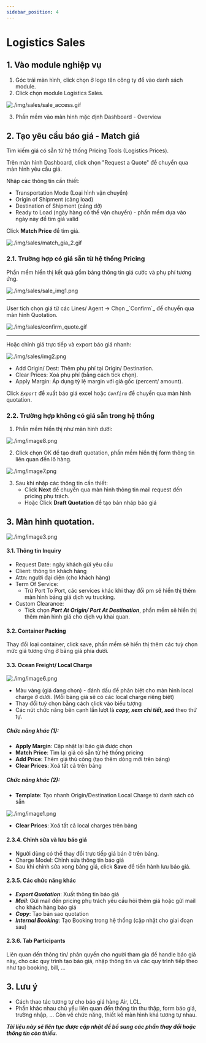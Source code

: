 ```yaml
---
sidebar_position: 4
---
```


# Logistics Sales

## 1. Vào module nghiệp vụ

1. Góc trái màn hình, click chọn ở logo tên công ty để vào danh sách module.
2. Click chọn module Logistics Sales.

![./img/sales/sale_access.gif](./img/sales/sale_access.gif)

<!-- ![./img/image10.png](./img/image10.png) -->

3. Phần mềm vào màn hình mặc định Dashboard - Overview

## 2. Tạo yêu cầu báo giá - Match giá
Tìm kiếm giá có sẵn từ hệ thống Pricing Tools (Logistics Prices).

Trên màn hình Dashboard, click chọn "Request a Quote" để chuyển qua màn hình yêu cầu giá.

Nhập các thông tin cần thiết:
   - Transportation Mode (Loại hình vận chuyển)
   - Origin of Shipment (cảng load)
   - Destination of Shipment (cảng dỡ)
   - Ready to Load (ngày hàng có thể vận chuyển) - phần mềm dựa vào ngày này để tìm giá valid

Click **Match Price** để tìm giá.

![./img/sales/match_gia_2.gif](./img/sales/match_gia_2.gif)

### 2.1. Trường hợp có giá sẵn từ hệ thống Pricing
Phần mềm hiển thị kết quả gồm bảng thông tin giá cước và phụ phí tương ứng.

![./img/sales/sale_img1.png](./img/sales/sale_img1.png)

 <hr />
User tích chọn giá từ các Lines/ Agent -> Chọn _`Confirm`_ để chuyển qua màn hình Quotation.

![./img/sales/confirm_quote.gif](./img/sales/confirm_quote.gif)

 <hr />
Hoặc chỉnh giá trực tiếp và export báo giá nhanh:

![./img/sales/img2.png](./img/sales/img2.png)
- Add Origin/ Dest: Thêm phụ phí tại Origin/ Destination.
- Clear Prices: Xoá phụ phí (bằng cách tick chọn).
- Apply Margin: Áp dụng tỷ lệ margin với giá gốc (percent/ amount).

Click _`Export`_ để xuất báo giá excel hoặc _`Confirm`_ để chuyển qua màn hình quotation.

### 2.2. Trường hợp không có giá sẵn trong hệ thống

1. Phần mềm hiển thị như màn hình dưới:

![./img/image8.png](./img/image8.png)

2. Click chọn OK để tạo draft quotation, phần mềm hiển thị form thông tin liên quan đến lô hàng.

![./img/image7.png](./img/image7.png)

3. Sau khi nhập các thông tin cần thiết:
   - Click **Next** để chuyển qua màn hình thông tin mail request đến pricing phụ trách.
   - Hoặc Click **Draft Quotation** để tạo bản nháp báo giá

## 3. Màn hình quotation.

![./img/image3.png](./img/image3.png)

#### 3.1. Thông tin Inquiry

- Request Date: ngày khách gửi yêu cầu
- Client: thông tin khách hàng
- Attn: người đại diện (cho khách hàng)
- Term Of Service:
  - Trừ Port To Port, các services khác khi thay đổi pm sẽ hiển thị thêm màn hình bảng giá dịch vụ trucking.
- Custom Clearance:
  - Tick chọn ***Port At Origin/ Port At Destination***, phần mềm sẽ hiển thị thêm màn hình giá cho dịch vụ khai quan.

#### 3.2. Container Packing

Thay đổi loại container, click save, phần mềm sẽ hiển thị thêm các tuỳ chọn mức giá tương ứng ở bảng giá phía dưới.

#### 3.3. Ocean Freight/ Local Charge

![./img/image6.png](./img/image6.png)

- Màu vàng (giá đang chọn) - đánh dấu để phân biệt cho màn hình local charge ở dưới. (Mỗi bảng giá sẽ có các local charge riêng biệt)
- Thay đổi tuỳ chọn bằng cách click vào biểu tượng
- Các nút chức năng bên cạnh lần lượt là ***copy, xem chi tiết, xoá*** theo thứ tự.

##### Chức năng khác (1):

- **Apply Margin**: Cập nhật lại báo giá được chọn
- **Match Price**: Tìm lại giá có sẵn từ hệ thống pricing
- **Add Price**: Thêm giá thủ công (tạo thêm dòng mới trên bảng)
- **Clear Prices**: Xoá tất cả trên bảng

##### Chức năng khác (2):

- **Template**: Tạo nhanh Origin/Destination Local Charge từ danh sách có sẵn

![./img/image1.png](./img/image1.png)

- **Clear Prices**: Xoá tất cả local charges trên bảng

#### 2.3.4. Chỉnh sửa và lưu báo giá

- Người dùng có thể thay đổi trực tiếp giá bán ở trên bảng.
- Charge Model: Chỉnh sửa thông tin báo giá
- Sau khi chỉnh sửa xong bảng giá, click **Save** để tiến hành lưu báo giá.

#### 2.3.5. Các chức năng khác

- ***Export Quotation***: Xuất thông tin báo giá
- ***Mail***: Gửi mail đến pricing phụ trách yêu cầu hỏi thêm giá hoặc gửi mail cho khách hàng báo giá
- ***Copy***: Tạo bản sao quotation
- ***Internal Booking***: Tạo Booking trong hệ thống (cập nhật cho giai đoạn sau)

#### 2.3.6. Tab Participants

Liên quan đến thông tin/ phân quyền cho người tham gia để handle báo giá này, cho các quy trình tạo báo giá, nhập thông tin và các quy trình tiếp theo như tạo booking, bill, …

## 3. Lưu ý

- Cách thao tác tương tự cho báo giá hàng Air, LCL.
- Phần khác nhau chủ yếu liên quan đến thông tin thu thập, form báo giá, trường nhập, … Còn về chức năng, thiết kế màn hình khá tương tự nhau.

***Tài liệu này sẽ liên tục được cập nhật để bổ sung các phần thay đổi hoặc thông tin còn thiếu.***